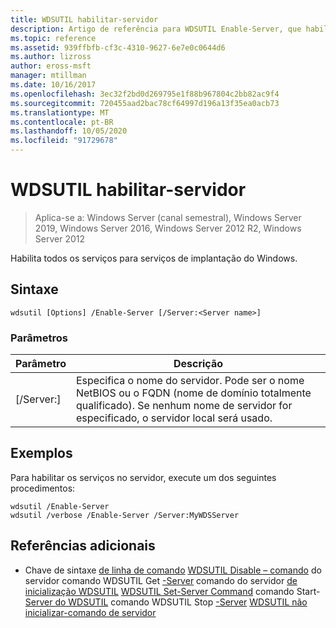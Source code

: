 ```yaml
---
title: WDSUTIL habilitar-servidor
description: Artigo de referência para WDSUTIL Enable-Server, que habilita todos os serviços para serviços de implantação do Windows.
ms.topic: reference
ms.assetid: 939ffbfb-cf3c-4310-9627-6e7e0c0644d6
ms.author: lizross
author: eross-msft
manager: mtillman
ms.date: 10/16/2017
ms.openlocfilehash: 3ec32f2bd0d269795e1f88b967804c2bb82ac9f4
ms.sourcegitcommit: 720455aad2bac78cf64997d196a13f35ea0acb73
ms.translationtype: MT
ms.contentlocale: pt-BR
ms.lasthandoff: 10/05/2020
ms.locfileid: "91729678"
---
```

# <a name="wdsutil-enable-server"></a>WDSUTIL habilitar-servidor

> Aplica-se a: Windows Server (canal semestral), Windows Server 2019, Windows Server 2016, Windows Server 2012 R2, Windows Server 2012

Habilita todos os serviços para serviços de implantação do Windows.

## <a name="syntax"></a>Sintaxe
```
wdsutil [Options] /Enable-Server [/Server:<Server name>]
```
### <a name="parameters"></a>Parâmetros
|Parâmetro|Descrição|
|-------|--------|
|[/Server:<Server name>]|Especifica o nome do servidor. Pode ser o nome NetBIOS ou o FQDN (nome de domínio totalmente qualificado). Se nenhum nome de servidor for especificado, o servidor local será usado.|
## <a name="examples"></a>Exemplos
Para habilitar os serviços no servidor, execute um dos seguintes procedimentos:
```
wdsutil /Enable-Server
wdsutil /verbose /Enable-Server /Server:MyWDSServer
```
## <a name="additional-references"></a>Referências adicionais
- Chave de sintaxe [de linha de comando](command-line-syntax-key.md) 
 [WDSUTIL Disable – comando](wdsutil-disable-server.md) 
 do servidor comando WDSUTIL Get [-Server](wdsutil-get-server.md) 
 comando do servidor [de inicialização WDSUTIL](wdsutil-initialize-server.md) 
 [WDSUTIL Set-Server Command](wdsutil-set-server.md) 
 comando Start- [Server do WDSUTIL](wdsutil-start-server.md) 
 comando WDSUTIL Stop [-Server](wdsutil-stop-server.md) 
 [WDSUTIL não inicializar-comando de servidor](wdsutil-uninitialize-server.md)
